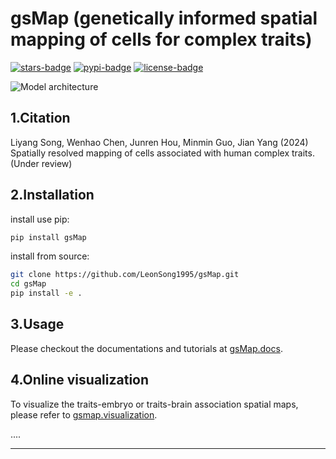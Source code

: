 # gsMap (genetically informed spatial mapping of cells for complex traits)
[![stars-badge](https://img.shields.io/github/stars/LeonSong1995/gsMap?logo=GitHub&color=yellow)](https://github.com/LeonSong1995/gsMap/stargazers)
[![pypi-badge](https://img.shields.io/pypi/v/gsMap)](https://pypi.org/p/gsMap)
[![license-badge](https://img.shields.io/badge/License-MIT-yellow.svg)](https://opensource.org/licenses/MIT)

![Model architecture](schematic.png)

## 1.Citation
Liyang Song, Wenhao Chen, Junren Hou, Minmin Guo, Jian Yang (2024) Spatially resolved mapping of cells associated with human complex traits. (Under review)

## 2.Installation

install use pip:

```bash
pip install gsMap
```

install from source:

```bash
git clone https://github.com/LeonSong1995/gsMap.git
cd gsMap
pip install -e .
```

## 3.Usage

Please checkout the documentations and tutorials at
[gsMap.docs](https://yanglab.westlake.edu.cn/gsmap/document).


## 4.Online visualization

To visualize the traits-embryo or traits-brain association spatial maps, please refer to [gsmap.visualization](https://yanglab.westlake.edu.cn/gsmap/visualize).

....

---
